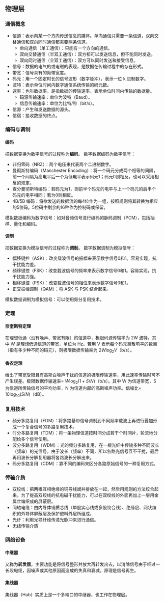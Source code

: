 ## 物理层

### 通信概念
* 信道：表示向某一个方向传送信息的媒体。单向通信只需要一条信道，双向交替通信和双向同时通信都需要两条信道。
  * 单向通信（单工通信）：只能有一个方向的通信。
  * 双向交替通信（半双工通信）：双方都可以发送信息，但不能同时发送。
  * 双向同时通信（全双工通信）：双方可以同时发送和接受信息。
* 信号：数据的电气的或电磁的表现，是数据在传输过程中的存在形式。
* 带宽：信号具有的频带宽度。
* 码元：用一个固定时长的信号波形（数字脉冲），表示一位 k 进制数字。
* 波特：表示单位时间内数字通信系统传输的码元数。
* 速率：也叫数据率，是指数据的传输速率，表示单位时间内传输的数据量。
	* 码源传输速率：单位为波特（Baud）。
	* 信息传输速率：单位为比特/秒（bit/s）。
* 信源：产生和发送数据的源头。
* 信宿：接收数据的终点。

### 编码与调制
#### 编码
把数据变换为数字信号的过程称为**编码**。
数字数据编码为数字信号：
* 非归零码（NRZ）：两个电压来代表两个二进制数字。
* 曼彻斯特编码（Manchester Encoding）：将一个码元分成两个相等的间隔，前一个间隔为高电平后一个为低电平表示码元1；码元0则相反。也可以采用相反的规定。
* 查分曼彻斯特编码：若码元为1，则前半个码元的电平与上一个码元的后半个码元的电平相同；若为0则相反。
* 4B/5B 编码：将欲发送的数据流的每4位作为一组，按照规则将其转换为相应的5位码。5位码中剩余的16种作为控制码或保留。

模拟数据编码为数字信号：如对音频信号进行编码的脉码调制（PCM），包括抽样、量化和编码。

#### 调制
把数据变换为模拟信号的过程称为**调制**。
数字数据调制为模拟信号：
* 幅移键控（ASK）：改变载波信号的振幅来表示数字信号0和1。容易实现，抗干扰能力差。
* 频移键控（FSK）：改变载波信号的频率来表示数字信号0和1。容易实现，抗干扰能力强。
* 相移键控（PSK）：改变载波信号的相位来表示数字信号0和1。
* 正交振幅调制（QAM）：将 ASK 与 PSK 结合起来。

模拟数据调制为模拟信号：可以使用频分复用技术。

### 定理
#### 奈奎斯特定理
在理想低通（没有噪声、带宽有限）的信道中，极限码源传输率为 2W 波特。其中 W 是理想低通信道的带宽，单位为 Hz。若用 V 表示每个码元离散电平的数目（指有多少种不同的码元），则极限数据传输率为 $2W\log_2 V$（b/s）。

#### 香农定理
给出了带宽受限且有高斯白噪声干扰的信道的极限传输速率，用此速率传输时可不产生误差。极限数据传输速率= $W\log_2 (1+S/N)$（b/s）。其中 W 为信道带宽，S 为信道所传输信号的平均功率，N 为信道内部的高斯噪声功率。信噪比= $10\log_{10}(S/N)$（dB）。

### 复用技术
* 频分多路复用（FDM）：将多路基带信号调制到不同频率载波上再进行叠加形成一个复合信号的多路复用技术。
* 时分多路复用（TDM）：将一条物理信道按时间分成若干个时间片，轮流地分配给多个信号使用。
* 波分多路复用（WDM）：光的频分多路复用，在一根光纤中传输多种不同波长（频率）的光信号，由于波长（频率）不同，所以各路光信号互不干扰，最后再用波长分解复用器将各路波长分解出来。
* 码分多路复用（CDM）：靠不同的编码来区分各路原始信号的一种复用方式。

### 传输介质
* 双绞线：把两根互相绝缘的铜导线斌并排放在一起，然后用规则的方法绞合起来。为了提高双绞线的抗电磁干扰能力，可以在双绞线的外面再加上一层用金属丝编织成的屏蔽层。
* 同轴电缆：由内导体铜质芯线（单股实心线或多股绞合线）、绝缘层、网状编织的外导体屏蔽层及保护塑料外层所组成。
* 光纤：利用光导纤维传递光脉冲来进行通信。
* 无线传输介质

### 网络设备
#### 中继器
又称为**转发器**，主要功能是将信号整形并放大再转发出去，以消除信号由于经过一长段电缆，因噪声或其他原因而造成的失真和衰减。原理是信号再生。

#### 集线器
集线器（Hub）实质上是一个多端口的中继器，也工作在物理层。